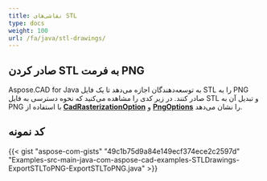 ```yaml
---
title: نقاشی‌های STL
type: docs
weight: 100
url: /fa/java/stl-drawings/
---
```


## **صادر کردن STL به فرمت PNG**

Aspose.CAD for Java به توسعه‌دهندگان اجازه می‌دهد تا یک فایل STL را به PNG صادر کنند. در زیر کدی را مشاهده می‌کنید که نحوه دسترسی به فایل STL و تبدیل آن به PNG با استفاده از [**CadRasterizationOption**](https://reference.aspose.com/cad/java/com.aspose.cad.imageoptions/CadRasterizationOptions) و [**PngOptions**](https://reference.aspose.com/cad/java/com.aspose.cad.imageoptions/PngOptions) را نشان می‌دهد.

## کد نمونه

{{< gist "aspose-com-gists" "49c1b75d9a84e149ecf374ece2c2597d" "Examples-src-main-java-com-aspose-cad-examples-STLDrawings-ExportSTLToPNG-ExportSTLToPNG.java" >}}
